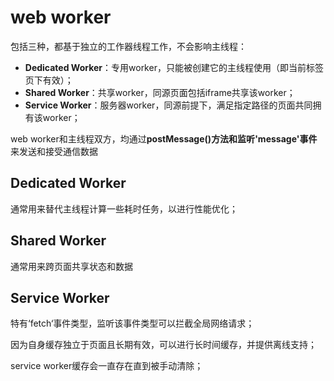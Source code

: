 # web worker

包括三种，都基于独立的工作器线程工作，不会影响主线程：

- **Dedicated Worker**：专用worker，只能被创建它的主线程使用（即当前标签页下有效）；
- **Shared Worker**：共享worker，同源页面包括iframe共享该worker；
- **Service Worker**：服务器worker，同源前提下，满足指定路径的页面共同拥有该worker；

web worker和主线程双方，均通过**postMessage()**方法和监听**'message'事件**来发送和接受通信数据



## Dedicated Worker

通常用来替代主线程计算一些耗时任务，以进行性能优化；



## Shared Worker

通常用来跨页面共享状态和数据



## Service Worker

特有‘fetch‘事件类型，监听该事件类型可以拦截全局网络请求；

因为自身缓存独立于页面且长期有效，可以进行长时间缓存，并提供离线支持；

service worker缓存会一直存在直到被手动清除；

